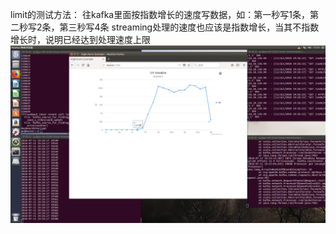 limit的测试方法：
往kafka里面按指数增长的速度写数据，如：第一秒写1条，第二秒写2条，第三秒写4条
streaming处理的速度也应该是指数增长，当其不指数增长时，说明已经达到处理速度上限
![limit.png](./limit.png)
